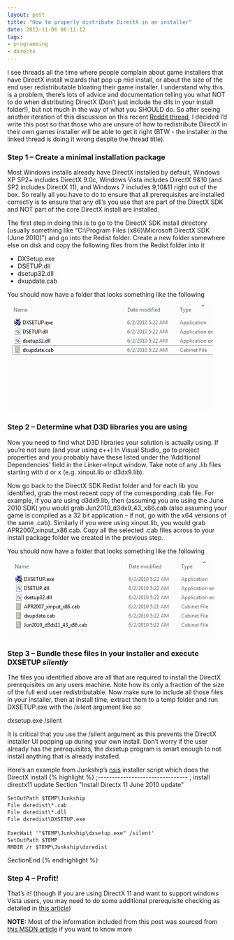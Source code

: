 ```yaml
---
layout: post
title: "How to properly distribute DirectX in an installer"
date: 2012-11-06 06:11:12
tags:
- programming
- directx
---
```


I see threads all the time where people complain about game installers that have DirectX install wizards that pop up mid install, or about the size of the end user redistributable bloating their game installer. I understand why this is a problem, there’s lots of advice and documentation telling you what NOT to do when distributing DirectX (Don’t just include the dlls in your install folder!), but not much in the way of what you SHOULD do. So after seeing another iteration of this discussion on this recent [Reddit thread](http://www.reddit.com/r/gaming/comments/12o9fd/bundling_directx_9_with_your_game_the_right_way/), I decided I’d write this post so that those who are unsure of how to redistribute DirectX in their own games installer will be able to get it right (BTW - the installer in the linked thread is doing it wrong despite the thread title).

### Step 1 – Create a minimal installation package

Most Windows installs already have DirectX installed by default, Windows XP SP2+ includes DirectX 9.0c, Windows Vista includes DirectX 9&amp;10 (and SP2 includes DirectX 11), and Windows 7 includes 9,10&amp;11 right out of the box. So really all you have to do to ensure that all prerequisites are installed correctly is to ensure that any dll’s you use that are part of the DirectX SDK and NOT part of the core DirectX install are installed.

The first step in doing this is to go to the DirectX SDK install directory (usually something like “C:\Program Files (x86)\Microsoft DirectX SDK (June 2010)”) and go into the Redist folder. Create a new folder somewhere else on disk and copy the following files from the Redist folder into it

*   DXSetup.exe
*   DSETUP.dll
*   dsetup32.dll
*   dxupdate.cab  

You should now have a folder that looks something like the following

![image](/assets/images/news/kIdg3s0_aUyXzMLwjoBD1Q.jpg)   

### Step 2 – Determine what D3D libraries you are using

Now you need to find what D3D libraries your solution is actually using. If you’re not sure (and your using c++) In Visual Studio, go to project properties and you probably have these listed under the ‘Additional Dependencies’ field in the Linker-&gt;Input window. Take note of any .lib files starting with d or x (e.g. xinput.lib or d3dx9.lib). 

Now go back to the DirectX SDK Redist folder and for each lib you identified, grab the most recent copy of the corresponding .cab file. For example, if you are using d3dx9.lib, then (assuming you are using the June 2010 SDK) you would grab Jun2010_d3dx9_43_x86.cab (also assuming your game is compiled as a 32 bit application – if not, go with the x64 versions of the same .cab). Similarly if you were using xinput.lib, you would grab APR2007_xinput_x86.cab. Copy all the selected .cab files across to your install package folder we created in the previous step.

You should now have a folder that looks something like the following

![image](/assets/images/news/8BJo8Jz19EmEbQrGRMDUhA.jpg)   

### Step 3 – Bundle these files in your installer and execute DXSETUP *silently*

The files you identified above are all that are required to install the DirectX prerequisites on any users machine. Note how its only a fraction of the size of the full end user redistributable. Now make sure to include all those files in your installer, then at install time, extract them to a temp folder and run DXSETUP.exe with the /silent argument like so

dxsetup.exe /silent

It is critical that you use the /silent argument as this prevents the DirectX installer UI popping up during your own install. Don’t worry if the user already has the prerequisites, the dxsetup program is smart enough to not install anything that is already installed.

Here’s an example from Junkship’s [nsis](http://nsis.sourceforge.net/Main_Page) installer script which does the DirectX install
{% highlight %}
;--------------------------------
; install directx11 update
Section "Install Directx 11 June 2010 update"

    SetOutPath $TEMP\Junkship
    File dxredist\*.cab
    File dxredist\*.dll
    File dxredist\DXSETUP.exe

    ExecWait '"$TEMP\Junkship\dxsetup.exe" /silent'
    SetOutPath $TEMP
    RMDIR /r $TEMP\Junkship\dxredist
SectionEnd
{% endhighlight %}

### Step 4 – Profit!

That’s it! (though if you are using DirectX 11 and want to support windows Vista users, you may need to do some additional prerequisite checking as detailed in [this article](http://msdn.microsoft.com/en-US/library/ee416644.aspx))

**NOTE:** Most of the information included from this post was sourced from [this MSDN article](http://msdn.microsoft.com/en-US/library/ee416644.aspx) if you want to know more
